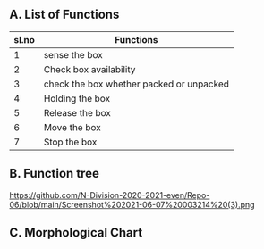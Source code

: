 ## A. List of Functions

|sl.no| Functions|
|-----|----------|
|1|sense the box|
|2|Check box availability|
|3|check the box whether packed or unpacked|
|4|Holding the box|
|5|Release the box|
|6|Move the box|
|7|Stop the box|

## B. Function tree
https://github.com/N-Division-2020-2021-even/Repo-06/blob/main/Screenshot%202021-06-07%20003214%20(3).png

## C. Morphological Chart

